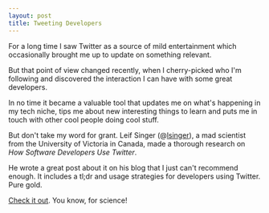 ```yaml
---
layout: post
title: Tweeting Developers 
---
```


For a long time I saw Twitter as a source of mild entertainment which occasionally brought me up to update on something relevant.

But that point of view changed recently, when I cherry-picked who I'm following and discovered the interaction I can have with some great developers.

In no time it became a valuable tool that updates me on what's happening in my tech niche, tips me about new interesting things to learn and puts me in touch with other cool people doing cool stuff.

But don't take my word for grant. Leif Singer (@[lsinger](https://twitter.com/lsinger)), a mad scientist from the University of Victoria in Canada, made a thorough research on *How Software Developers Use Twitter*. 

He wrote a great post about it on his blog that I just can't recommend enough. It includes a tl;dr and usage strategies for developers using Twitter. Pure gold. 

[Check it out](http://blog.leif.me/2013/11/how-software-developers-use-twitter/). You know, for science!
